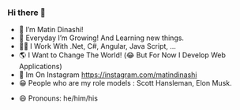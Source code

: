 ### Hi there 👋

- 🔭 I’m Matin Dinashi!
- 🌱 Everyday I’m Growing! And Learning new things.
- 👨‍💻 I Work With .Net, C#, Angular, Java Script, ...
- 🌎 I Want to Change The World! (😂 But For Now I Develop Web Applications)
- 📱 Im On Instagram https://instagram.com/matindinashi
- 😁 People who are my role models : Scott Hansleman, Elon Musk.
<!--- 📝I'm a Creator (Persian Language) in https://instagram.com/onlife.mag-->
- 😄 Pronouns: he/him/his
